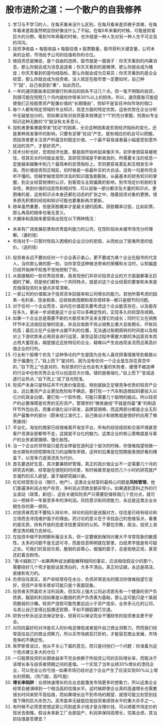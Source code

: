 # 股市进阶之道：一个散户的自我修养

1. 学习与不学习的人，在每天看来没什么区别，在每月看来差异微乎其微，在每年看来差距虽然明显但好像没什么了不起。在每5年来看的时候，可能是财富巨大的分野。等到10年再看的时候，也许就是一种人生对另一种人生不可企及的鸿沟。
2. 投资净收益 = 每股收益 x 每股估值 x 股票数量，股市获利关键变量，公司未来的业绩，市场给予公司的估值和你的仓位。
3. 做投资还是赌徒，是个自由的选择，股市就是一面镜子：你天天看到的内幕消息，那么你就会成为消息追逐者；你天天看到的是赌博，那么你就会成为赌徒；你天天看到的是均线指标，那么你就会成为交易员；你天天看到的是企业经营，那么你就会成为投资者。没人规定在股市里一定要如何，自己种下“因”，自己收获到“果”，如此而已。
4. 一年的通货膨胀率扣除银行利率后的损失不过几个点。但一笔不明智的投资，则很可能在短短几个月内就给你带来30%以上的损失。所以，通货膨胀可能促使我们正视股票资产配置价值的“长期理由”，但却不是盲目冲向市场的借口
5. 每个人都有特定领域的专业知识，信息方面的特定优势。这些优势在企业分析中无疑是加分的。但如果没有对投资基本规律这个“1”的充分掌握，则类似专业知识这种无数的“0”就没有太多意义。
6. 投机者更看重能带来“扰动”的因素，无论这种因素是宏观经济指标的变化，还是某种突发事件的影响，只要有足够“扰动”产生，就有相应的机会可以把握。而投资者更关注资产所蕴含的稳定价值，一个最不容易或者最小幅度受到意外扰动的资产，才是好资产。
7. 技术分析也好，宏观经济也罢，都是刚开始听起来像天书，初学者很容易被唬住，但其实长时间就会发现，其研究领域是不断收敛的，所需要关注的信息一定是越来越集中到几个最简单的反馈指标上。否则更容易紊乱和互相发生冲突。而价值投资则正相反，初时候是一些最朴实的大白话，没有一句是你完全听不懂的。但越学越发现所涉及的知识面急剧膨胀，从最基本的财务知识的掌握，到企业经营规律的认识，到客观与主观偏离的影响，到市场定价机制的复杂性，再到价值的动态性和相对性...可以说每一部分都涉及大量的知识点，更困难的是，这些知识点本身还都在动态的扩张之中，随着投资对象的更换，很多原先积累的经验和知识可能也要重新再次更新。
8. 赔率虽然重要，但是获胜概率才是最关键的因素。获胜概率过低，比如彩票，那么再高的赔率也毫无意义。
9. 大概率和高赔率更容易出现在以下两种情况：
  - 未来有广阔发展前景和优秀盈利能力的公司，在现阶段尚未被市场充分的理解。（漏的钱）
  - 市场对于一只暂时性陷入困境的企业过分的悲观，从而给出了匪夷所思的低价。（送的钱）
10. 投资者永远不要向任何一个企业表示衷心，更不要成为某个企业在股市的代言人，当你那么做的那一刻，当你享受这种做法带来的荣耀和关注时，认知偏差已经开始神不知鬼不觉地控制了你。
11. 从我接触的一些优秀投资者，我发现他们并非对投资企业的方方面面都事无巨细的了解，但是他们都有一个共同特点，就是对这个企业经营的要害和未来是否值得投资的关键点非常清晰。
12. 一家公司的价值取决于投资资本回报率和公司增长的能力。其他所需考虑的因素--毛利率，现金税率，应收账款周期和库存周转率--都只是细节的问题。
13. 对于任何一个企业而言，谈内在价值首先要考虑这个企业能否存在，以及能存在多久，更进一步讲就是这个企业可以多确定性的，实现多久的经营存续期。
14. 如果一个企业总是需要不断的大额资本开支来支撑它的成长；同时它又在销售环节中无法收回足够的现金，并且应收款不但占销售比重大且账期长，坏账风险高；最后又在产业链中占据不利的位置，无法通过账期周转的时间差以及相对上下游优势来占用资金进行运营，甚至运营过程中需要大额的净运营资本而占用大量现金，越是接近这些特征的企业，越难以产生自由现金流而远离高价值企业的行列。
15. 行业和个股哪个优先？这种争论的产生是因为总有人喜欢把事情推导到极致以至于偏激化了。”自上而下“是对的，因为没有任何一个企业是生存在真空中的，”自下而上“也是对的，有前景的行业也会有大量的失败者，缓慢不被追捧的行业中也有优秀企业可以创造巨大价值。错的是极端化，”自上而下“变成追逐行业热点，”自下而上“成了目光短浅。
16. 轻资产本身只是特征并不代表价值高低，特别是缺乏足够竞争优势的轻资产企业，远比重资产企业更加危险和不确定。要打败一个汽车制造商起码要投入以亿计的真金白银，要打败一个软件商，可能只需要几个聪明的脑瓜。所以轻资产的必要保障是优秀的无形资产。管理学的”微笑曲线“不就是将最”重“的制造环节外包出去，而重点强化设计研发，品牌营销嘛，而这两部分都是企业无形资产最集中的部分（蔚来找江淮代工，自己做设计和销售就是很好的应用了微笑曲线）
17. 平台化，淘宝的商家已经很难离开淘宝平台，所有的经验规则和交易环境甚至客户资源全部都带不走，这就是平台化的魅力。这类企业的核心策略就是与客户的业务紧密捆绑，强化粘性。
18. 当一个企业的领导层只是完全停留在逐利这个层次的时候，你很难指望他做一些长期有利但短期有压力的战略性举措，这样的后果是在短期报表很好看的掩盖下，以竞争力逐渐流失为代价。
19. 首先要选好生意，其次要兼顾好管理。真正的高价值企业不一定需要几个月的研究去判断，经常是在很短的时间里，有时候甚至是经历几个小时的研究就产生强烈的买入欲望，属于越研究越兴奋。
20. 杠杠经营型企业（银行，地产），这类企业经营的最核心问题是**风险管理**，他们普遍净利润占地产存货，净利润占贷款总额非常小。如果遇到意料之外的行业波动（政策，新冠），这些关键风险资产只需要贬值核销几个百分点，就可以一把抹平一年甚至多年的净利润。风险意识和风控能力，永远是这类企业长期生存的第一原则。
21. 对投资者而言不要陷入辩论中，辩论的目的是说服对方，往往是已经有结论和立场而去寻找维护面子的理由。而讨论的意义在于寻找自己的思维盲点，看重的是实质，持有开放的态度寻找更深刻的认知。不要在宗教，政治，投资上浪费宝贵的精力去辩论。
22. 在投资中做不到明察秋毫没关系，但一定要做到保持对重大不寻常现象的敏感性。太多的问题不是无迹可寻，而是信息明明就在那里，白纸黑字就是有可疑之处，可我们的盲目乐观，脆弱的自尊心，倔强的面子，总是拒绝正视，甚至还赶着去粉饰。
23. “奥卡姆剃刀”--如果两种说法都能解释相同的事实，应该相信假设少的那个。需要绕好几个弯才能假设其清白的，大多不清白。真正的证据，永远是简洁，直接和有力的。
24. 负债往往真实，资产却经常存在水分，负债非常恶劣的情况你很难指望它变好，但资产非常丰厚却可能只是个表面现象。
25. 投资者天然喜欢关注利润表，但实际上强大公司必须首先有一个健康的资产负债表，靓丽的利润如果是以脆弱的资产负债表为基础，那么这可能只是个美丽而脆弱的沙雕。轻资产造假可能性要远远小于资产庞杂，业务多元化的公司，与其让自己变得比狐狸还狡猾，不如不跟狐狸打交道。
26. 财务分析永远没法保证安全，但我可以保证完全不懂财务的投资者会更不安全。
27. 对风险最好的对冲是买入的价格足够低或者提升自己商业洞察力，然而我们经常高估自己的商业洞察力，所以买市场疯狂打折的，才能容忍商业发展，市场竞争的不确定性。
28. 索罗斯曾说过，他从不关心下属的意见，而只是问他们一个问题：你准备为这个观点建立多大的仓位？
29. 一只股票投资的长期收益率不完全依赖于所投资公司的实际增长率，而取决于该增长率与投资者预期之间的差值。一个实现了当年业绩30%增长的漂亮企业，可以完全让你亏钱--如果市场已经对这个企业产生了应该实现60%以上增长的预期。（热门股，高PE股）
30. **增长率陷阱**：业绩快速增长的企业总能激发市场更多的想象力，所以这类企业经常会被演绎到一个相当高的估值水平。这时候即使企业真的高速增长也需要很长时间来熨平高估值，而如果增长达不到市场的期望，就很可能立刻受到估值下降的巨大杀伤力。高市盈率无疑是拉低投资者绩效水平的重大杀手之一。
31. 有时候不必冥思苦想这家公司到底多少钱才是合理价钱，可以顺着市场定价的现状去倒推。假设未来新工厂全部投产，利润率保持高增长，完美业绩，其当前估值是否便宜？
